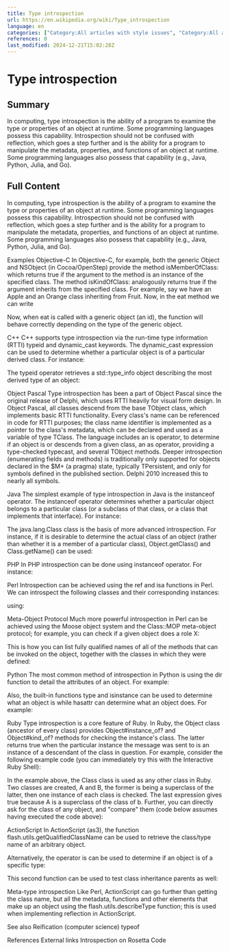 ```yaml
---
title: Type introspection
url: https://en.wikipedia.org/wiki/Type_introspection
language: en
categories: ["Category:All articles with style issues", "Category:All articles with too many examples", "Category:Articles with example C++ code", "Category:Articles with example Java code", "Category:Articles with example Objective-C code", "Category:Articles with example PHP code", "Category:Articles with example Pascal code", "Category:Articles with example Perl code", "Category:Articles with example Python (programming language) code", "Category:Articles with example Ruby code", "Category:Articles with multiple maintenance issues", "Category:Articles with too many examples from December 2011", "Category:Object-oriented programming", "Category:Programming language comparisons", "Category:Wikipedia articles with style issues from December 2011"]
references: 0
last_modified: 2024-12-21T15:02:28Z
---
```


# Type introspection

## Summary

In computing, type introspection is the ability of a program to examine the type or properties of an object
at runtime.
Some programming languages possess this capability.
Introspection should not be confused with reflection, which goes a step further and is the ability for a program to manipulate the metadata, properties, and functions of an object at runtime.  Some programming languages also possess that capability  (e.g.,
Java,
Python,
Julia,
and
Go).

## Full Content

In computing, type introspection is the ability of a program to examine the type or properties of an object
at runtime.
Some programming languages possess this capability.
Introspection should not be confused with reflection, which goes a step further and is the ability for a program to manipulate the metadata, properties, and functions of an object at runtime.  Some programming languages also possess that capability  (e.g.,
Java,
Python,
Julia,
and
Go).

Examples
Objective-C
In Objective-C, for example, both the generic Object and NSObject (in Cocoa/OpenStep) provide the method isMemberOfClass: which returns true if the argument to the method is an instance of the specified class. The method isKindOfClass: analogously returns true if the argument inherits from the specified class.
For example, say we have an Apple and an Orange class inheriting from Fruit.
Now, in the eat method we can write

Now, when eat is called with a generic object (an id), the function will behave correctly depending on the type of the generic object.

C++
C++ supports type introspection via the run-time type information (RTTI) typeid and dynamic_cast keywords.
The dynamic_cast expression can be used to determine whether a particular object is of a particular derived class. For instance:

The typeid operator retrieves a std::type_info object describing the most derived type of an object:

Object Pascal
Type introspection has been a part of Object Pascal since the original release of Delphi, which uses RTTI heavily for visual form design. In Object Pascal, all classes descend from the base TObject class, which implements basic RTTI functionality.  Every class's name can be referenced in code for RTTI purposes; the class name identifier is implemented as a pointer to the class's metadata, which can be declared and used as a variable of type TClass.
The language includes an is operator, to determine if an object is or descends from a given class, an as operator, providing a type-checked typecast, and several TObject methods. Deeper introspection (enumerating fields and methods) is traditionally only supported for objects declared in the $M+ (a pragma) state, typically TPersistent, and only for symbols defined in the published section. Delphi 2010 increased this to nearly all symbols.

Java
The simplest example of type introspection in Java is the instanceof operator.  The instanceof operator determines whether a particular object belongs to a particular class (or a subclass of that class, or a class that implements that interface).  For instance:

The java.lang.Class class is the basis of more advanced introspection.
For instance, if it is desirable to determine the actual class of an object (rather than whether it is a member of a particular class), Object.getClass() and Class.getName() can be used:

PHP
In PHP introspection can be done using instanceof operator. For instance:

Perl
Introspection can be achieved using the ref and isa functions in Perl.
We can introspect the following classes and their corresponding instances:

using:

Meta-Object Protocol
Much more powerful introspection in Perl can be achieved using the Moose object system and the Class::MOP meta-object protocol; for example, you can check if a given object does a role X:

This is how you can list fully qualified names of all of the methods that can be invoked on the object, together with the classes in which they were defined:

Python
The most common method of introspection in Python is using the dir function to detail the attributes of an object. For example:

Also, the built-in functions type and isinstance can be used to determine what an object is while hasattr can determine what an object does. For example:

Ruby
Type introspection is a core feature of Ruby. In Ruby, the Object class (ancestor of every class) provides Object#instance_of? and Object#kind_of? methods for checking the instance's class. The latter returns true when the particular instance the message was sent to is an instance of a descendant of the class in question. For example, consider the following example code (you can immediately try this with the Interactive Ruby Shell):

In the example above, the Class class is used as any other class in Ruby. Two classes are created, A and B, the former is being a superclass of the latter, then one instance of each class is checked. The last expression gives true because A is a superclass of the class of b.
Further, you can directly ask for the class of any object, and "compare" them (code below assumes having executed the code above):

ActionScript
In ActionScript (as3), the function flash.utils.getQualifiedClassName can be used to retrieve the class/type name of an arbitrary object.

Alternatively, the operator is can be used to determine if an object is of a specific type:

This second function can be used to test class inheritance parents as well:

Meta-type introspection
Like Perl, ActionScript can go further than getting the class name, but all the metadata, functions and other elements that make up an object using the flash.utils.describeType function; this is used when implementing reflection in ActionScript.

See also
Reification (computer science)
typeof

References
External links
Introspection on Rosetta Code
